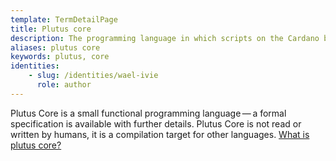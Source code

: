 ```yaml
---
template: TermDetailPage
title: Plutus core
description: The programming language in which scripts on the Cardano blockchain are written.
aliases: plutus core
keywords: plutus, core
identities: 
    - slug: /identities/wael-ivie
      role: author
---
```


Plutus Core is a small functional programming language — a formal specification is available with further details. Plutus Core is not read or written by humans, it is a compilation target for other languages. [What is plutus core?](https://docs.cardano.org/projects/plutus/en/terms/latest/plutus/explanations/plutus-foundation.html#what-is-plutus-foundation)